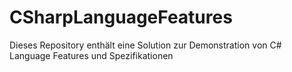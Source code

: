 # CSharpLanguageFeatures

Dieses Repository enthält eine Solution zur Demonstration von C# Language Features und Spezifikationen
